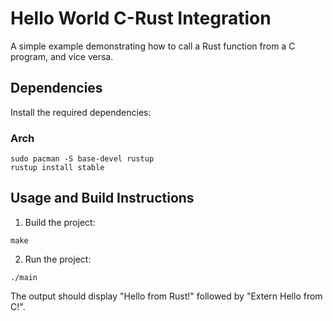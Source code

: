 # Hello World C-Rust Integration

A simple example demonstrating how to call a Rust function from a C program, and vice versa.

## Dependencies

Install the required dependencies:

### Arch

```
sudo pacman -S base-devel rustup
rustup install stable
```

## Usage and Build Instructions

1. Build the project:
```
make
```

2. Run the project:

```
./main
```

The output should display "Hello from Rust!" followed by "Extern Hello from C!".

